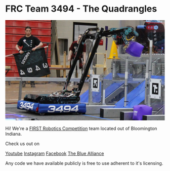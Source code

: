 # FRC Team 3494 - The Quadrangles

<p align="center">
    <img src="Aegeon.jpg">
</p>

Hi! We're a [FIRST Robotics Competition](https://www.firstinspires.org/robotics/frc) team located out of Bloomington Indiana.

Check us out on

[Youtube](https://www.youtube.com/@frc3494)
[Instagram](https://www.instagram.com/frc3494)
[Facebook](https://www.facebook.com/frc3494)
[The Blue Alliance](https://www.thebluealliance.com/team/3494)

Any code we have available publicly is free to use adherent to it's licensing.
